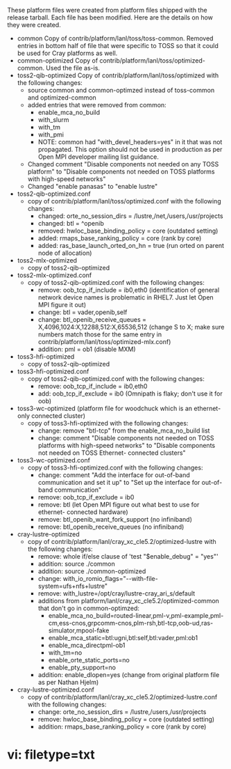 These platform files were created from platform files shipped with the release
tarball. Each file has been modified. Here are the details on how they were
created.

- common
  Copy of contrib/platform/lanl/toss/toss-common. Removed entries in bottom
  half of file that were specific to TOSS so that it could be used for Cray
  platforms as well.
- common-optimized
  Copy of contrib/platform/lanl/toss/optimized-common. Used the file as-is.
- toss2-qib-optimized
  Copy of contrib/platform/lanl/toss/optimized with the following changes:
  - source common and common-optimzed instead of toss-common and
    optimized-common
  - added entries that were removed from common:
    - enable_mca_no_build
    - with_slurm
    - with_tm
    - with_pmi
    - NOTE: common had "with_devel_headers=yes" in it that was not propagated.
      This option should not be used in production as per Open MPI developer
      mailing list guidance.
  - Changed comment "Disable components not needed on any TOSS platform" to
    "Disable components not needed on TOSS platforms with high-speed networks"
  - Changed "enable panasas" to "enable lustre"
- toss2-qib-optimized.conf
  - copy of contrib/platform/lanl/toss/optimized.conf with the following
    changes:
    - changed: orte_no_session_dirs = /lustre,/net,/users,/usr/projects
    - changed: btl = ^openib
    - removed: hwloc_base_binding_policy = core (outdated setting)
    - added: rmaps_base_ranking_policy = core (rank by core)
    - added: ras_base_launch_orted_on_hn = true (run orted on parent node of
      allocation)
- toss2-mlx-optimized
  - copy of toss2-qib-optimized
- toss2-mlx-optimized.conf
  - copy of toss2-qib-optimized.conf with the following changes:
    - remove: oob_tcp_if_include = ib0,eth0 (identification of general network
      device names is problematic in RHEL7. Just let Open MPI figure it out)
    - change: btl = vader,openib,self
    - change: btl_openib_receive_queues = X,4096,1024:X,12288,512:X,65536,512
      (change S to X; make sure numbers match those for the same entry in
      contrib/platform/lanl/toss/optimized-mlx.conf)
    - addition: pml = ob1 (disable MXM)
- toss3-hfi-optimized
  - copy of toss2-qib-optimized
- toss3-hfi-optimized.conf
  - copy of toss2-qib-optimized.conf with the following changes:
    - remove: oob_tcp_if_include = ib0,eth0
    - add: oob_tcp_if_exclude = ib0 (Omnipath is flaky; don't use it for oob)
- toss3-wc-optimized (platform file for woodchuck which is an ethernet-only
  connected cluster)
  - copy of toss3-hfi-optimized with the following changes:
    - change: remove "btl-tcp" from the enable_mca_no_build list
    - change: comment "Disable components not needed on TOSS platforms with
      high-speed networks" to "Disable components not needed on TOSS Ethernet-
      connected clusters"
- toss3-wc-optimized.conf
  - copy of toss3-hfi-optimized.conf with the following changes:
    - change: comment "Add the interface for out-of-band communication and set
      it up" to "Set up the interface for out-of-band communication"
    - remove: oob_tcp_if_exclude = ib0
    - remove: btl (let Open MPI figure out what best to use for ethernet-
      connected hardware)
    - remove: btl_openib_want_fork_support (no infiniband)
    - remove: btl_openib_receive_queues (no infiniband)
- cray-lustre-optimized
  - copy of contrib/platform/lanl/cray_xc_cle5.2/optimized-lustre with the
    following changes:
    - remove: whole if/else clause of 'test "$enable_debug" = "yes"'
    - addition: source ./common
    - addition: source ./common-optimized
    - change: with_io_romio_flags="--with-file-system=ufs+nfs+lustre"
    - remove: with_lustre=/opt/cray/lustre-cray_ari_s/default
    - additions from platform/lanl/cray_xc_cle5.2/optimized-common that don't
      go in common-optimzed:
      - enable_mca_no_build=routed-linear,pml-v,pml-example,pml-cm,ess-cnos,grpcomm-cnos,plm-rsh,btl-tcp,oob-ud,ras-simulator,mpool-fake
      - enable_mca_static=btl:ugni,btl:self,btl:vader,pml:ob1
      - enable_mca_directpml-ob1
      - with_tm=no
      - enable_orte_static_ports=no
      - enable_pty_support=no
    - addition: enable_dlopen=yes (change from original platform file as per
      Nathan Hjelm)
- cray-lustre-optimized.conf
  - copy of contrib/platform/lanl/cray_xc_cle5.2/optimized-lustre.conf with
    the following changes:
    - change: orte_no_session_dirs = /lustre,/users,/usr/projects
    - remove: hwloc_base_binding_policy = core (outdated setting)
    - addition: rmaps_base_ranking_policy = core (rank by core)

# vi: filetype=txt
